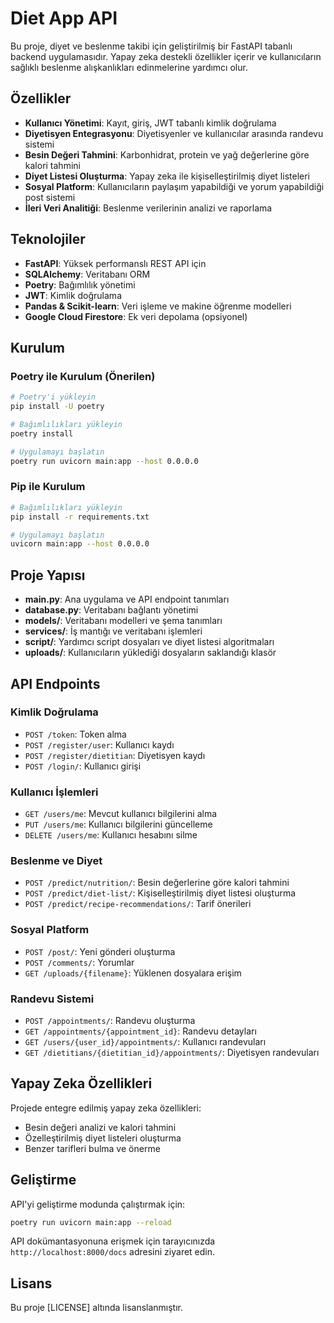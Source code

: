 # Diet App API

Bu proje, diyet ve beslenme takibi için geliştirilmiş bir FastAPI tabanlı backend uygulamasıdır. Yapay zeka destekli özellikler içerir ve kullanıcıların sağlıklı beslenme alışkanlıkları edinmelerine yardımcı olur.

## Özellikler

- **Kullanıcı Yönetimi**: Kayıt, giriş, JWT tabanlı kimlik doğrulama
- **Diyetisyen Entegrasyonu**: Diyetisyenler ve kullanıcılar arasında randevu sistemi
- **Besin Değeri Tahmini**: Karbonhidrat, protein ve yağ değerlerine göre kalori tahmini
- **Diyet Listesi Oluşturma**: Yapay zeka ile kişiselleştirilmiş diyet listeleri
- **Sosyal Platform**: Kullanıcıların paylaşım yapabildiği ve yorum yapabildiği post sistemi
- **İleri Veri Analitiği**: Beslenme verilerinin analizi ve raporlama

## Teknolojiler

- **FastAPI**: Yüksek performanslı REST API için
- **SQLAlchemy**: Veritabanı ORM
- **Poetry**: Bağımlılık yönetimi
- **JWT**: Kimlik doğrulama
- **Pandas & Scikit-learn**: Veri işleme ve makine öğrenme modelleri
- **Google Cloud Firestore**: Ek veri depolama (opsiyonel)

## Kurulum

### Poetry ile Kurulum (Önerilen)

```bash
# Poetry'i yükleyin
pip install -U poetry

# Bağımlılıkları yükleyin
poetry install

# Uygulamayı başlatın
poetry run uvicorn main:app --host 0.0.0.0
```

### Pip ile Kurulum

```bash
# Bağımlılıkları yükleyin
pip install -r requirements.txt

# Uygulamayı başlatın
uvicorn main:app --host 0.0.0.0
```

## Proje Yapısı

- **main.py**: Ana uygulama ve API endpoint tanımları
- **database.py**: Veritabanı bağlantı yönetimi
- **models/**: Veritabanı modelleri ve şema tanımları
- **services/**: İş mantığı ve veritabanı işlemleri
- **script/**: Yardımcı script dosyaları ve diyet listesi algoritmaları
- **uploads/**: Kullanıcıların yüklediği dosyaların saklandığı klasör

## API Endpoints

### Kimlik Doğrulama
- `POST /token`: Token alma
- `POST /register/user`: Kullanıcı kaydı
- `POST /register/dietitian`: Diyetisyen kaydı
- `POST /login/`: Kullanıcı girişi

### Kullanıcı İşlemleri
- `GET /users/me`: Mevcut kullanıcı bilgilerini alma
- `PUT /users/me`: Kullanıcı bilgilerini güncelleme
- `DELETE /users/me`: Kullanıcı hesabını silme

### Beslenme ve Diyet
- `POST /predict/nutrition/`: Besin değerlerine göre kalori tahmini
- `POST /predict/diet-list/`: Kişiselleştirilmiş diyet listesi oluşturma
- `POST /predict/recipe-recommendations/`: Tarif önerileri

### Sosyal Platform
- `POST /post/`: Yeni gönderi oluşturma
- `POST /comments/`: Yorumlar
- `GET /uploads/{filename}`: Yüklenen dosyalara erişim

### Randevu Sistemi
- `POST /appointments/`: Randevu oluşturma
- `GET /appointments/{appointment_id}`: Randevu detayları
- `GET /users/{user_id}/appointments/`: Kullanıcı randevuları
- `GET /dietitians/{dietitian_id}/appointments/`: Diyetisyen randevuları

## Yapay Zeka Özellikleri

Projede entegre edilmiş yapay zeka özellikleri:
- Besin değeri analizi ve kalori tahmini
- Özelleştirilmiş diyet listeleri oluşturma
- Benzer tarifleri bulma ve önerme

## Geliştirme

API'yi geliştirme modunda çalıştırmak için:

```bash
poetry run uvicorn main:app --reload
```

API dokümantasyonuna erişmek için tarayıcınızda `http://localhost:8000/docs` adresini ziyaret edin.

## Lisans

Bu proje [LICENSE] altında lisanslanmıştır.


